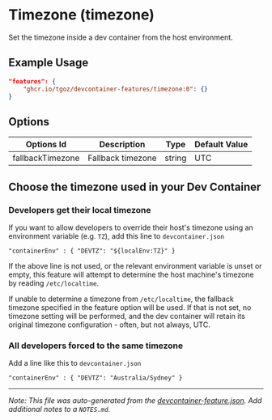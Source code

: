 
# Timezone (timezone)

Set the timezone inside a dev container from the host environment.

## Example Usage

```json
"features": {
    "ghcr.io/tgoz/devcontainer-features/timezone:0": {}
}
```

## Options

| Options Id | Description | Type | Default Value |
|-----|-----|-----|-----|
| fallbackTimezone | Fallback timezone | string | UTC |

## Choose the timezone used in your Dev Container

### Developers get their local timezone

If you want to allow developers to override their host's timezone using
an environment variable (e.g. `TZ`), add this line to `devcontainer.json`

```
"containerEnv" : { "DEVTZ": "${localEnv:TZ}" }
```

If the above line is not used, or the relevant environment variable is
unset or empty, this feature will attempt to determine the host machine's
timezone by reading `/etc/localtime`.

If unable to determine a timezone from `/etc/localtime`, the fallback
timezone specified in the feature option will be used. If that is not
set, no timezone setting will be performed, and the dev container will
retain its original timezone configuration - often, but not always, UTC.

### All developers forced to the same timezone

Add a line like this to `devcontainer.json`

```
"containerEnv" : { "DEVTZ": "Australia/Sydney" }
```

---

_Note: This file was auto-generated from the [devcontainer-feature.json](https://github.com/tgoz/devcontainer-features/blob/main/src/timezone/devcontainer-feature.json).  Add additional notes to a `NOTES.md`._
